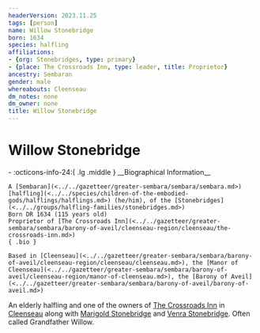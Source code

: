 ```yaml
---
headerVersion: 2023.11.25
tags: [person]
name: Willow Stonebridge
born: 1634
species: halfling
affiliations:
- {org: Stonebridges, type: primary}
- {place: The Crossroads Inn, type: leader, title: Proprietor}
ancestry: Sembaran
gender: male
whereabouts: Cleenseau
dm_notes: none
dm_owner: none
title: Willow Stonebridge
---
```

# Willow Stonebridge
<div class="grid cards ext-narrow-margin ext-one-column" markdown>
- :octicons-info-24:{ .lg .middle } __Biographical Information__

    A [Sembaran](<../../gazetteer/greater-sembara/sembara/sembara.md>) [halfling](<../../species/children-of-the-embodied-gods/halflings/halflings.md>) (he/him), of the [Stonebridges](<../../groups/halfling-families/stonebridges.md>)  
    Born DR 1634 (115 years old)  
    Proprietor of [The Crossroads Inn](<../../gazetteer/greater-sembara/sembara/barony-of-aveil/cleenseau-region/cleenseau/the-crossroads-inn.md>)  
    { .bio }

    Based in [Cleenseau](<../../gazetteer/greater-sembara/sembara/barony-of-aveil/cleenseau-region/cleenseau/cleenseau.md>), the [Manor of Cleenseau](<../../gazetteer/greater-sembara/sembara/barony-of-aveil/cleenseau-region/manor-of-cleenseau.md>), the [Barony of Aveil](<../../gazetteer/greater-sembara/sembara/barony-of-aveil/barony-of-aveil.md>)
</div>


An elderly halfling and one of the owners of [The Crossroads Inn](<../../gazetteer/greater-sembara/sembara/barony-of-aveil/cleenseau-region/cleenseau/the-crossroads-inn.md>) in [Cleenseau](<../../gazetteer/greater-sembara/sembara/barony-of-aveil/cleenseau-region/cleenseau/cleenseau.md>) along with [Marigold Stonebridge](<./marigold-stonebridge.md>) and [Venra Stonebridge](<./venra-stonebridge.md>). Often called Grandfather Willow. 